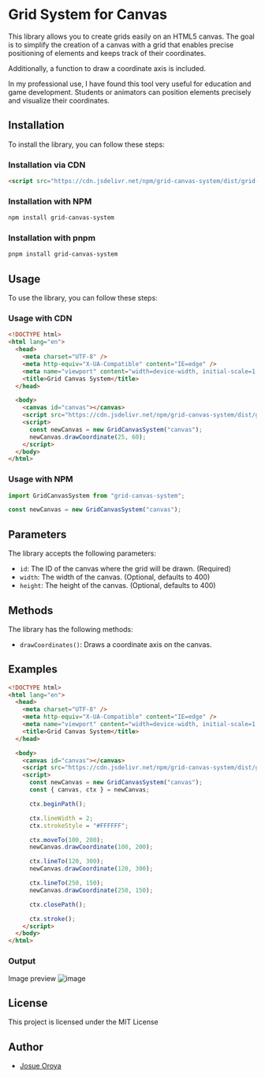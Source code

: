 # Grid System for Canvas

This library allows you to create grids easily on an HTML5 canvas. The goal is to simplify the creation of a canvas with a grid that enables precise positioning of elements and keeps track of their coordinates.

Additionally, a function to draw a coordinate axis is included.

In my professional use, I have found this tool very useful for education and game development. Students or animators can position elements precisely and visualize their coordinates.

## Installation

To install the library, you can follow these steps:

### Installation via CDN

```html
<script src="https://cdn.jsdelivr.net/npm/grid-canvas-system/dist/grid-canvas-system.umd.js"></script>
```

### Installation with NPM

```bash
npm install grid-canvas-system
```

### Installation with pnpm

```bash
pnpm install grid-canvas-system
```

## Usage

To use the library, you can follow these steps:

### Usage with CDN

```html
<!DOCTYPE html>
<html lang="en">
  <head>
    <meta charset="UTF-8" />
    <meta http-equiv="X-UA-Compatible" content="IE=edge" />
    <meta name="viewport" content="width=device-width, initial-scale=1.0" />
    <title>Grid Canvas System</title>
  </head>

  <body>
    <canvas id="canvas"></canvas>
    <script src="https://cdn.jsdelivr.net/npm/grid-canvas-system/dist/grid-canvas-system.umd.js"></script>
    <script>
      const newCanvas = new GridCanvasSystem("canvas");
      newCanvas.drawCoordinate(25, 60);
    </script>
  </body>
</html>
```

### Usage with NPM

```js
import GridCanvasSystem from "grid-canvas-system";

const newCanvas = new GridCanvasSystem("canvas");
```

## Parameters

The library accepts the following parameters:

- `id`: The ID of the canvas where the grid will be drawn. (Required)
- `width`: The width of the canvas. (Optional, defaults to 400)
- `height`: The height of the canvas. (Optional, defaults to 400)

## Methods

The library has the following methods:

- `drawCoordinates()`: Draws a coordinate axis on the canvas.

## Examples

```html
<!DOCTYPE html>
<html lang="en">
  <head>
    <meta charset="UTF-8" />
    <meta http-equiv="X-UA-Compatible" content="IE=edge" />
    <meta name="viewport" content="width=device-width, initial-scale=1.0" />
    <title>Grid Canvas System</title>
  </head>

  <body>
    <canvas id="canvas"></canvas>
    <script src="https://cdn.jsdelivr.net/npm/grid-canvas-system/dist/grid-canvas-system.umd.js"></script>
    <script>
      const newCanvas = new GridCanvasSystem("canvas");
      const { canvas, ctx } = newCanvas;

      ctx.beginPath();

      ctx.lineWidth = 2;
      ctx.strokeStyle = "#FFFFFF";

      ctx.moveTo(100, 200);
      newCanvas.drawCoordinate(100, 200);

      ctx.lineTo(120, 300);
      newCanvas.drawCoordinate(120, 300);

      ctx.lineTo(250, 150);
      newCanvas.drawCoordinate(250, 150);

      ctx.closePath();

      ctx.stroke();
    </script>
  </body>
</html>
```

### Output

Image preview
![image](https://i.ibb.co/jHRJn7k/image.png)

## License

This project is licensed under the MIT License

## Author

- [Josue Oroya](https://www.linkedin.com/in/josue-oroya/)
